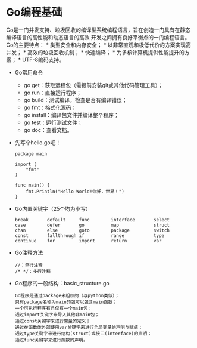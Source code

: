 # Go编程基础
Go是一门并发支持、垃圾回收的编译型系统编程语言，旨在创造一门具有在静态编译语言的高性能和动态语言的高效
开发之间拥有良好平衡点的一门编程语言。
Go的主要特点：
    * 类型安全和内存安全；
    * 以非常直观和极低代价的方案实现高并发；
    * 高效的垃圾回收机制；
    * 快速编译；
    * 为多核计算机提供性能提升的方案；
    * UTF-8编码支持。

* Go常用命令
    * go get：获取远程包（需提前安装git或其他代码管理工具）；
    * go run：直接运行程序；
    * go build：测试编译，检查是否有编译错误；
    * go fmt：格式化源码；
    * go install：编译包文件并编译整个程序；
    * go test：运行测试文件；
    * go doc：查看文档。

* 先写个hello.go吧！
    ```
    package main

    import (
    	"fmt"
    )

    func main() {
    	fmt.Println("Hello World!你好，世界！")
    }
    ```

* Go内置关键字（25个均为小写）
    ```
    break       default     func        interface       select
    case        defer       go          map             struct
    chan        else        goto        package         switch
    const       fallthrough if          range           type
    continue    for         import      return          var
    ```

* Go注释方法
    ```
    //：单行注释
    /* */：多行注释
    ```

* Go程序的一般结构：basic_structure.go
    ```
    Go程序是通过package来组织的（与python类似）；
    只有package名称为main的包可以包含main函数；
    一个可执行程序有且仅有一个main包；
    通过import关键字来导入其他非main包；
    通过const关键字来进行常量的定义；
    通过在函数体外部使用var关键字来进行全局变量的声明与赋值；
    通过type关键字来进行结构(struct)或接口(interface)的声明；
    通过func关键字来进行函数的声明。
    ```